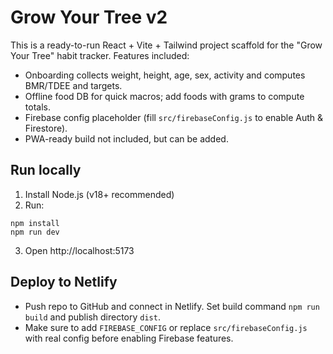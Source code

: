 # Grow Your Tree v2

This is a ready-to-run React + Vite + Tailwind project scaffold for the "Grow Your Tree" habit tracker.
Features included:
- Onboarding collects weight, height, age, sex, activity and computes BMR/TDEE and targets.
- Offline food DB for quick macros; add foods with grams to compute totals.
- Firebase config placeholder (fill `src/firebaseConfig.js` to enable Auth & Firestore).
- PWA-ready build not included, but can be added.

## Run locally
1. Install Node.js (v18+ recommended)
2. Run:
```
npm install
npm run dev
```
3. Open http://localhost:5173

## Deploy to Netlify
- Push repo to GitHub and connect in Netlify. Set build command `npm run build` and publish directory `dist`.
- Make sure to add `FIREBASE_CONFIG` or replace `src/firebaseConfig.js` with real config before enabling Firebase features.

